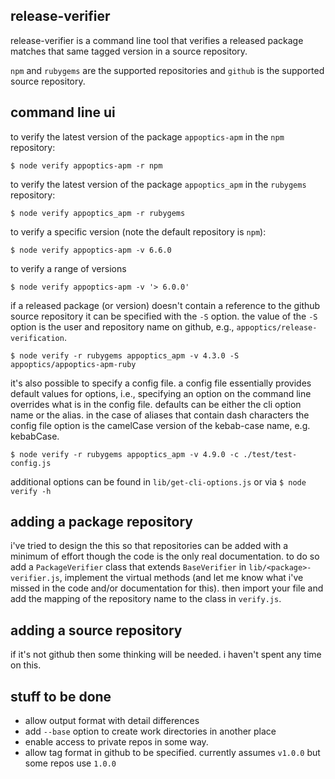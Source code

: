 
## release-verifier

release-verifier is a command line tool that verifies a released package
matches that same tagged version in a source repository.

`npm` and `rubygems` are the supported repositories and `github` is the
supported source repository.


## command line ui

to verify the latest version of the package `appoptics-apm` in the `npm` repository:

`$ node verify appoptics-apm -r npm`

to verify the latest version of the package `appoptics_apm` in the `rubygems` repository:

`$ node verify appoptics_apm -r rubygems`

to verify a specific version (note the default repository is `npm`):

`$ node verify appoptics-apm -v 6.6.0`

to verify a range of versions

`$ node verify appoptics-apm -v '> 6.0.0'`

if a released package (or version) doesn't contain a reference to the github source
repository it can be specified with the `-S` option. the value of the `-S` option
is the user and repository name on github, e.g., `appoptics/release-verification`.

`$ node verify -r rubygems appoptics_apm -v 4.3.0 -S appoptics/appoptics-apm-ruby`

it's also possible to specify a config file. a config file essentially provides default
values for options, i.e., specifying an option on the command line overrides what is in
the config file. defaults can be either the cli option name or the alias. in the case of
aliases that contain dash characters the config file option is the camelCase version of
the kebab-case name, e.g. kebabCase.

`$ node verify -r rubygems appoptics_apm -v 4.9.0 -c ./test/test-config.js`


additional options can be found in `lib/get-cli-options.js` or via `$ node verify -h`

## adding a package repository

i've tried to design the this so that repositories can be added with a minimum of
effort though the code is the only real documentation. to do so add a `PackageVerifier`
class that extends `BaseVerifier` in `lib/<package>-verifier.js`, implement the virtual
methods (and let me know what i've missed in the code and/or documentation for this).
then import your file and add the mapping of the repository name to the class in
`verify.js`.

## adding a source repository

if it's not github then some thinking will be needed. i haven't spent any time on
this.


## stuff to be done

- allow output format with detail differences
- add `--base` option to create work directories in another place
- enable access to private repos in some way.
- allow tag format in github to be specified. currently assumes `v1.0.0` but some repos use `1.0.0`
